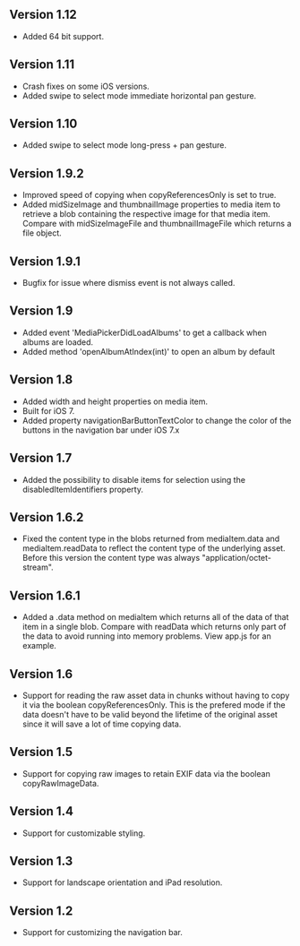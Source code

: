 Version 1.12
-------------

- Added 64 bit support.

Version 1.11
-------------

- Crash fixes on some iOS versions.
- Added swipe to select mode immediate horizontal pan gesture.

Version 1.10
-------------

- Added swipe to select mode long-press + pan gesture.

Version 1.9.2
-------------

- Improved speed of copying when copyReferencesOnly is set to true.
- Added midSizeImage and thumbnailImage properties to media item to retrieve a blob containing the respective image for that media item. Compare with midSizeImageFile and thumbnailImageFile which returns a file object.

Version 1.9.1
-------------

- Bugfix for issue where dismiss event is not always called.

Version 1.9
-------------

- Added event 'MediaPickerDidLoadAlbums' to get a callback when albums are loaded.
- Added method 'openAlbumAtIndex(int)' to open an album by default

Version 1.8
-------------

- Added width and height properties on media item.
- Built for iOS 7.
- Added property navigationBarButtonTextColor to change the color of the buttons in the navigation bar under iOS 7.x

Version 1.7
-------------

- Added the possibility to disable items for selection using the disabledItemIdentifiers property.

Version 1.6.2
-------------

- Fixed the content type in the blobs returned from mediaItem.data and mediaItem.readData to reflect the content type of the underlying asset. Before this version the content type was always "application/octet-stream".


Version 1.6.1
-------------

- Added a .data method on mediaItem which returns all of the data of that item in a single blob. Compare with readData which returns only part of the data to avoid running into memory problems. View app.js for an example.


Version 1.6
-------------

- Support for reading the raw asset data in chunks without having to copy it via the boolean copyReferencesOnly. This is the prefered mode if the data doesn't have to be valid beyond the lifetime of the original asset since it will save a lot of time copying data.


Version 1.5
-------------

- Support for copying raw images to retain EXIF data via the boolean copyRawImageData.


Version 1.4
-------------

- Support for customizable styling.

Version 1.3
-------------

- Support for landscape orientation and iPad resolution.


Version 1.2
------------

- Support for customizing the navigation bar.


